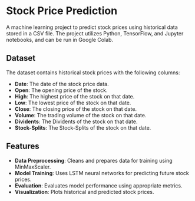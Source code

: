 # Stock Price Prediction

A machine learning project to predict stock prices using historical data stored in a CSV file. The project utilizes Python, TensorFlow, and Jupyter notebooks, and can be run in Google Colab.

## Dataset

The dataset contains historical stock prices with the following columns:
- **Date**: The date of the stock price data.
- **Open**: The opening price of the stock.
- **High**: The highest price of the stock on that date.
- **Low**: The lowest price of the stock on that date.
- **Close**: The closing price of the stock on that date.
- **Volume**: The trading volume of the stock on that date.
- **Dividents**: The Dividents of the stock on that date.
- **Stock-Splits**: The Stock-Splits of the stock on that date.

## Features

- **Data Preprocessing**: Cleans and prepares data for training using MinMaxScaler.
- **Model Training**: Uses LSTM neural networks for predicting future stock prices.
- **Evaluation**: Evaluates model performance using appropriate metrics.
- **Visualization**: Plots historical and predicted stock prices.

